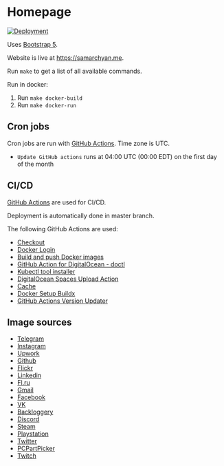 # Homepage

[![Deployment](https://github.com/desecho/homepage/actions/workflows/deployment.yaml/badge.svg)](https://github.com/desecho/homepage/actions/workflows/deployment.yaml)

Uses [Bootstrap 5](https://getbootstrap.com/).

Website is live at <https://samarchyan.me>.

Run `make` to get a list of all available commands.

Run in docker:

1. Run `make docker-build`
2. Run `make docker-run`

## Cron jobs

Cron jobs are run with [GitHub Actions](https://github.com/features/actions). Time zone is UTC.

- `Update GitHub actions` runs at 04:00 UTC (00:00 EDT) on the first day of the month

## CI/CD

[GitHub Actions](https://github.com/features/actions) are used for CI/CD.

Deployment is automatically done in master branch.

The following GitHub Actions are used:

- [Checkout](https://github.com/marketplace/actions/checkout)
- [Docker Login](https://github.com/marketplace/actions/docker-login)
- [Build and push Docker images](https://github.com/marketplace/actions/build-and-push-docker-images)
- [GitHub Action for DigitalOcean - doctl](https://github.com/marketplace/actions/github-action-for-digitalocean-doctl)
- [Kubectl tool installer](https://github.com/marketplace/actions/kubectl-tool-installer)
- [DigitalOcean Spaces Upload Action](https://github.com/marketplace/actions/digitalocean-spaces-upload-action)
- [Cache](https://github.com/marketplace/actions/cache)
- [Docker Setup Buildx](https://github.com/marketplace/actions/docker-setup-buildx)
- [GitHub Actions Version Updater](https://github.com/marketplace/actions/github-actions-version-updater)

## Image sources

- [Telegram](https://telegram.org/)
- [Instagram](https://en.facebookbrand.com/instagram/assets/instagram)
- [Upwork](https://www.upwork.com/press#media-resources)
- [Github](https://github.com/logos)
- [Flickr](https://help.flickr.com/en_us/brand-guidelines-r1KCpZZvS)
- [Linkedin](https://brand.linkedin.com/downloads)
- [Fl.ru](https://www.fl.ru/)
- [Gmail](https://about.google/brand-resource-center/logos-list/)
- [Facebook](https://en.facebookbrand.com/facebookapp/assets/f-logo?audience=landing)
- [VK](https://vk.com/brand)
- [Backloggery](https://backloggery.com/games)
- [Discord](https://discord.com/branding)
- [Steam](https://partner.steamgames.com/doc/marketing/branding)
- [Playstation](https://www.playstation.com/)
- [Twitter](https://about.twitter.com/en/who-we-are/brand-toolkit)
- [PCPartPicker](https://pcpartpicker.com/)
- [Twitch](https://www.twitch.tv/p/press-center/)
